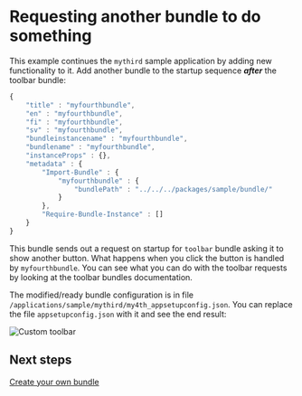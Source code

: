 # Requesting another bundle to do something

This example continues the `mythird` sample application by adding new functionality to it. Add another bundle to the startup sequence *__after__* the toolbar bundle:

```javascript
{ 
    "title" : "myfourthbundle",
    "en" : "myfourthbundle",
    "fi" : "myfourthbundle",
    "sv" : "myfourthbundle",
    "bundleinstancename" : "myfourthbundle",
    "bundlename" : "myfourthbundle",
    "instanceProps" : {},
    "metadata" : { 
        "Import-Bundle" : { 
            "myfourthbundle" : {
                "bundlePath" : "../../../packages/sample/bundle/"
            }
        },
        "Require-Bundle-Instance" : []
    }
}
```

This bundle sends out a request on startup for `toolbar` bundle asking it to show another button. What happens when you click the button is handled by `myfourthbundle`. You can see what you can do with the toolbar requests by looking at the toolbar bundles documentation.

The modified/ready bundle configuration is in file `/applications/sample/mythird/my4th_appsetupconfig.json`. You can replace the file `appsetupconfig.json` with it and see the end result:

![Custom toolbar](/images/quick-start/custom_toolbar.png)

## Next steps

[Create your own bundle](/guides/quick-start/create-your-own-bundle)